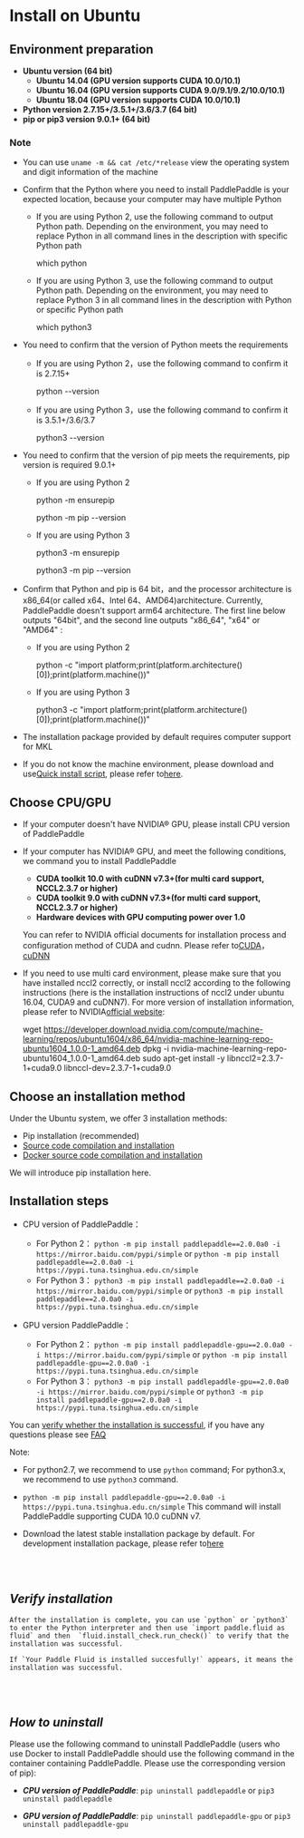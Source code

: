 # **Install on Ubuntu**

## Environment preparation

* **Ubuntu version (64 bit)**
    * **Ubuntu 14.04 (GPU version supports CUDA 10.0/10.1)**
    * **Ubuntu 16.04 (GPU version supports CUDA 9.0/9.1/9.2/10.0/10.1)**
    * **Ubuntu 18.04 (GPU version supports CUDA 10.0/10.1)**
* **Python version 2.7.15+/3.5.1+/3.6/3.7 (64 bit)**
* **pip or pip3 version 9.0.1+ (64 bit)**

### Note


* You can use `uname -m && cat /etc/*release` view the operating system and digit information of the machine
* Confirm that the Python where you need to install PaddlePaddle is your expected location, because your computer may have multiple Python

    * If you are using Python 2, use the following command to output Python path. Depending on the environment, you may need to replace Python in all command lines in the description with specific Python path

        which python

    * If you are using Python 3, use the following command to output Python path. Depending on the environment, you may need to replace Python 3 in all command lines in the description with Python or specific Python path

        which python3

* You need to confirm that the version of Python meets the requirements
    * If you are using Python 2，use the following command to confirm it is 2.7.15+

        python --version

    * If you are using Python 3，use the following command to confirm it is 3.5.1+/3.6/3.7

        python3 --version

* You need to confirm that the version of pip meets the requirements, pip version is required 9.0.1+

    * If you are using Python 2

        python -m ensurepip

        python -m pip --version

    * If you are using Python 3

        python3 -m ensurepip

        python3 -m pip --version

* Confirm that Python and pip is 64 bit，and the processor architecture is x86_64(or called x64、Intel 64、AMD64)architecture. Currently, PaddlePaddle doesn't support arm64 architecture. The first line below outputs "64bit", and the second line outputs "x86_64", "x64" or "AMD64" :

    * If you are using Python 2

        python -c "import platform;print(platform.architecture()[0]);print(platform.machine())"

    * If you are using Python 3

        python3 -c "import platform;print(platform.architecture()[0]);print(platform.machine())"

* The installation package provided by default requires computer support for MKL
* If you do not know the machine environment, please download and use[Quick install script](https://fast-install.bj.bcebos.com/fast_install.sh), please refer to[here](https://github.com/PaddlePaddle/FluidDoc/tree/develop/doc/fluid/install/install_script.md).

## Choose CPU/GPU

* If your computer doesn't have NVIDIA® GPU, please install CPU version of PaddlePaddle

* If your computer has NVIDIA® GPU, and meet the following conditions, we command you to install PaddlePaddle
	* **CUDA toolkit 10.0 with cuDNN v7.3+(for multi card support, NCCL2.3.7 or higher)**
	* **CUDA toolkit 9.0 with cuDNN v7.3+(for multi card support, NCCL2.3.7 or higher)**
	* **Hardware devices with GPU computing power over 1.0**


	You can refer to NVIDIA official documents for installation process and configuration method of CUDA and cudnn. Please refer to[CUDA](https://docs.nvidia.com/cuda/cuda-installation-guide-linux/)，[cuDNN](https://docs.nvidia.com/deeplearning/sdk/cudnn-install/)

* If you need to use multi card environment, please make sure that you have installed nccl2 correctly, or install nccl2 according to the following instructions (here is the installation instructions of nccl2 under ubuntu 16.04, CUDA9 and cuDNN7). For more version of installation information, please refer to NVIDIA[official website](https://developer.nvidia.com/nccl):


	wget https://developer.download.nvidia.com/compute/machine-learning/repos/ubuntu1604/x86_64/nvidia-machine-learning-repo-ubuntu1604_1.0.0-1_amd64.deb
	dpkg -i nvidia-machine-learning-repo-ubuntu1604_1.0.0-1_amd64.deb
	sudo apt-get install -y libnccl2=2.3.7-1+cuda9.0 libnccl-dev=2.3.7-1+cuda9.0



## Choose an installation method

Under the Ubuntu system, we offer 3 installation methods:

* Pip installation (recommended)
* [Source code compilation and installation](./compile/compile_Ubuntu.html#ubt_source)
* [Docker source code compilation and installation](./compile/compile_Ubuntu.html#ubt_docker)

We will introduce pip installation here.

## Installation steps

* CPU version of PaddlePaddle：
  * For Python 2： `python -m pip install paddlepaddle==2.0.0a0 -i https://mirror.baidu.com/pypi/simple` or `python -m pip install paddlepaddle==2.0.0a0 -i https://pypi.tuna.tsinghua.edu.cn/simple`
  * For Python 3： `python3 -m pip install paddlepaddle==2.0.0a0 -i https://mirror.baidu.com/pypi/simple` or `python3 -m pip install paddlepaddle==2.0.0a0 -i https://pypi.tuna.tsinghua.edu.cn/simple`

* GPU version PaddlePaddle：
  * For Python 2： `python -m pip install paddlepaddle-gpu==2.0.0a0 -i https://mirror.baidu.com/pypi/simple` or `python -m pip install paddlepaddle-gpu==2.0.0a0 -i https://pypi.tuna.tsinghua.edu.cn/simple`
  * For Python 3： `python3 -m pip install paddlepaddle-gpu==2.0.0a0 -i https://mirror.baidu.com/pypi/simple` or `python3 -m pip install paddlepaddle-gpu==2.0.0a0 -i https://pypi.tuna.tsinghua.edu.cn/simple`

You can [verify whether the installation is successful](#check), if you have any questions please see [FAQ](./FAQ.html)

Note:

* For python2.7, we recommend to use `python` command; For python3.x, we recommend to use `python3` command.

* `python -m pip install paddlepaddle-gpu==2.0.0a0 -i https://pypi.tuna.tsinghua.edu.cn/simple` This command will install PaddlePaddle supporting CUDA 10.0 cuDNN v7.


* Download the latest stable installation package by default. For development installation package, please refer to[here](./Tables.html#ciwhls)

<a name="check"></a>
<br/><br/>
## ***Verify installation***

    After the installation is complete, you can use `python` or `python3` to enter the Python interpreter and then use `import paddle.fluid as fluid` and then  `fluid.install_check.run_check()` to verify that the installation was successful.

    If `Your Paddle Fluid is installed succesfully!` appears, it means the installation was successful.

<br/><br/>
## ***How to uninstall***

Please use the following command to uninstall PaddlePaddle (users who use Docker to install PaddlePaddle should use the following command in the container containing PaddlePaddle. Please use the corresponding version of pip):

* ***CPU version of PaddlePaddle***: `pip uninstall paddlepaddle` or `pip3 uninstall paddlepaddle`

- ***GPU version of PaddlePaddle***: `pip uninstall paddlepaddle-gpu` or `pip3 uninstall paddlepaddle-gpu`

